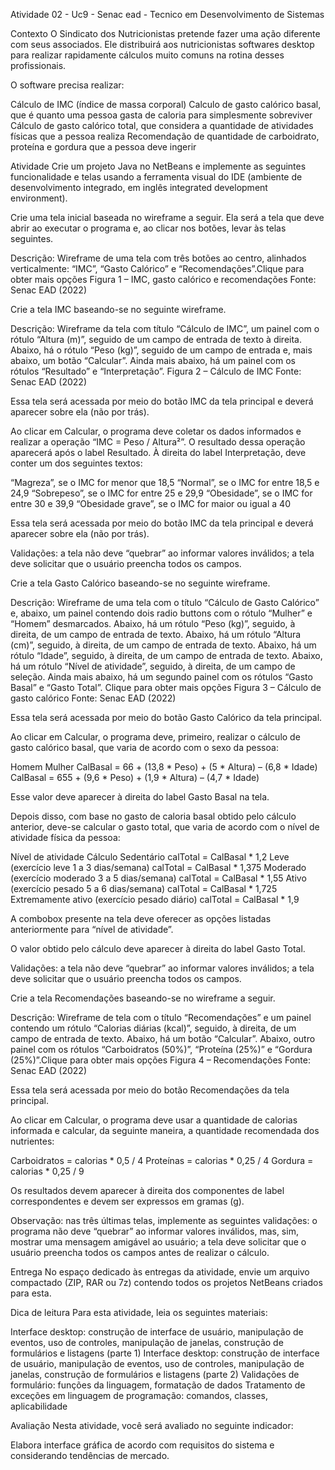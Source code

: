  Atividade 02 - Uc9 - Senac ead - Tecnico em Desenvolvimento de Sistemas

 
Contexto
O Sindicato dos Nutricionistas pretende fazer uma ação diferente com seus associados. Ele distribuirá aos nutricionistas softwares desktop para realizar rapidamente cálculos muito comuns na rotina desses profissionais.
 
O software precisa realizar:
 
Cálculo de IMC (índice de massa corporal)
Calculo de gasto calórico basal, que é quanto uma pessoa gasta de caloria para simplesmente sobreviver
Cálculo de gasto calórico total, que considera a quantidade de atividades físicas que a pessoa realiza
Recomendação de quantidade de carboidrato, proteína e gordura que a pessoa deve ingerir
 
Atividade
Crie um projeto Java no NetBeans e implemente as seguintes funcionalidade e telas usando a ferramenta visual do IDE (ambiente de desenvolvimento integrado, em inglês integrated development environment).
 
Crie uma tela inicial baseada no wireframe a seguir. Ela será a tela que deve abrir ao executar o programa e, ao clicar nos botões, levar às telas seguintes.

Descrição: Wireframe de uma tela com três botões ao centro, alinhados verticalmente: “IMC”, “Gasto Calórico” e “Recomendações”.Clique para obter mais opções
 Figura 1 – IMC, gasto calórico e recomendações
Fonte: Senac EAD (2022)
 
Crie a tela IMC baseando-se no seguinte wireframe.
 

Descrição: Wireframe da tela com título “Cálculo de IMC”, um painel com o rótulo “Altura (m)”, seguido de um campo de entrada de texto à direita. Abaixo, há o rótulo “Peso (kg)”, seguido de um campo de entrada e, mais abaixo, um botão “Calcular”. Ainda mais abaixo, há um painel com os rótulos “Resultado” e “Interpretação”.
Figura 2 – Cálculo de IMC
Fonte: Senac EAD (2022)
 
Essa tela será acessada por meio do botão IMC da tela principal e deverá aparecer sobre ela (não por trás).
 
Ao clicar em Calcular, o programa deve coletar os dados informados e realizar a operação “IMC = Peso / Altura²”. O resultado dessa operação aparecerá após o label Resultado. À direita do label Interpretação, deve conter um dos seguintes textos:
 
“Magreza”, se o IMC for menor que 18,5
“Normal”, se o IMC for entre 18,5 e 24,9
“Sobrepeso”, se o IMC for entre 25 e 29,9
“Obesidade”, se o IMC for entre 30 e 39,9
“Obesidade grave”, se o IMC for maior ou igual a 40
 
Essa tela será acessada por meio do botão IMC da tela principal e deverá aparecer sobre ela (não por trás).
 
Validações: a tela não deve “quebrar” ao informar valores inválidos; a tela deve solicitar que o usuário preencha todos os campos.
 
Crie a tela Gasto Calórico baseando-se no seguinte wireframe.
 

Descrição: Wireframe de uma tela com o título “Cálculo de Gasto Calórico” e, abaixo, um painel contendo dois radio buttons com o rótulo “Mulher” e “Homem” desmarcados. Abaixo, há um rótulo “Peso (kg)”, seguido, à direita, de um campo de entrada de texto. Abaixo, há um rótulo “Altura (cm)”, seguido, à direita, de um campo de entrada de texto. Abaixo, há um rótulo “Idade”, seguido, à direita, de um campo de entrada de texto. Abaixo, há um rótulo “Nível de atividade”, seguido, à direita, de um campo de seleção. Ainda mais abaixo, há um segundo painel com os rótulos “Gasto Basal” e “Gasto Total”. Clique para obter mais opções
Figura 3 – Cálculo de gasto calórico
Fonte: Senac EAD (2022)
 
Essa tela será acessada por meio do botão Gasto Calórico da tela principal.
 
Ao clicar em Calcular, o programa deve, primeiro, realizar o cálculo de gasto calórico basal, que varia de acordo com o sexo da pessoa:
 
Homem
Mulher
CalBasal = 66 + (13,8 * Peso) + (5 * Altura) – (6,8 * Idade)
CalBasal = 655 + (9,6 * Peso) + (1,9 * Altura) – (4,7 * Idade)
 
Esse valor deve aparecer à direita do label Gasto Basal na tela.
 
Depois disso, com base no gasto de caloria basal obtido pelo cálculo anterior, deve-se calcular o gasto total, que varia de acordo com o nível de atividade física da pessoa:
 
Nível de atividade
Cálculo
Sedentário
calTotal = CalBasal * 1,2
Leve (exercício leve 1 a 3 dias/semana)
calTotal = CalBasal * 1,375
Moderado (exercício moderado 3 a 5 dias/semana)
calTotal = CalBasal * 1,55
Ativo (exercício pesado 5 a 6 dias/semana)
calTotal = CalBasal * 1,725
Extremamente ativo (exercício pesado diário)
calTotal = CalBasal * 1,9
 
A combobox presente na tela deve oferecer as opções listadas anteriormente para “nível de atividade”.
 
O valor obtido pelo cálculo deve aparecer à direita do label Gasto Total.
 
Validações: a tela não deve “quebrar” ao informar valores inválidos; a tela deve solicitar que o usuário preencha todos os campos.
 
Crie a tela Recomendações baseando-se no wireframe a seguir.
 

Descrição: Wireframe de tela com o título “Recomendações” e um painel contendo um rótulo “Calorias diárias (kcal)”, seguido, à direita, de um campo de entrada de texto. Abaixo, há um botão “Calcular”. Abaixo, outro painel com os rótulos “Carboidratos (50%)”, “Proteína (25%)” e “Gordura (25%)”.Clique para obter mais opções
 Figura 4 – Recomendações
Fonte: Senac EAD (2022)
 
Essa tela será acessada por meio do botão Recomendações da tela principal.
 
Ao clicar em Calcular, o programa deve usar a quantidade de calorias informada e calcular, da seguinte maneira, a quantidade recomendada dos nutrientes:
 
Carboidratos = calorias * 0,5 / 4
Proteínas = calorias * 0,25 / 4
Gordura = calorias * 0,25 / 9
 
Os resultados devem aparecer à direita dos componentes de label correspondentes e devem ser expressos em gramas (g).
 
Observação: nas três últimas telas, implemente as seguintes validações: o programa não deve “quebrar” ao informar valores inválidos, mas, sim, mostrar uma mensagem amigável ao usuário; a tela deve solicitar que o usuário preencha todos os campos antes de realizar o cálculo.
 
Entrega
No espaço dedicado às entregas da atividade, envie um arquivo compactado (ZIP, RAR ou 7z) contendo todos os projetos NetBeans criados para esta.
 
Dica de leitura
Para esta atividade, leia os seguintes materiais:
 
Interface desktop: construção de interface de usuário, manipulação de eventos, uso de controles, manipulação de janelas, construção de formulários e listagens (parte 1)
Interface desktop: construção de interface de usuário, manipulação de eventos, uso de controles, manipulação de janelas, construção de formulários e listagens (parte 2)
Validações de formulário: funções da linguagem, formatação de dados
Tratamento de exceções em linguagem de programação: comandos, classes, aplicabilidade
 
Avaliação
Nesta atividade, você será avaliado no seguinte indicador:
 
Elabora interface gráfica de acordo com requisitos do sistema e considerando tendências de mercado. 
